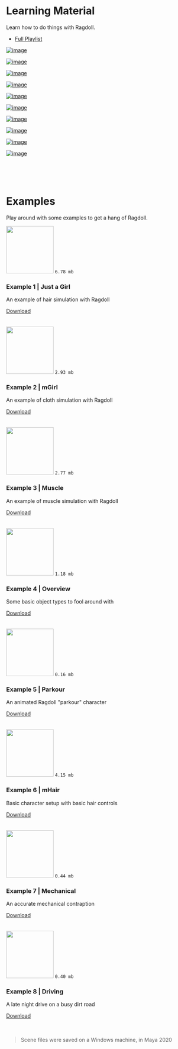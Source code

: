 # Learning Material

Learn how to do things with Ragdoll.

- [Full Playlist](https://www.youtube.com/playlist?list=PLL4XIS5Woc6nVsTdsvs0XLmiKmXVCdwXy)

[![image](https://user-images.githubusercontent.com/47274066/95450416-2c50ca00-095e-11eb-90c9-a3c671f99c58.png)](https://www.youtube.com/watch?v=mJFRmRGthMw&list=PLL4XIS5Woc6nVsTdsvs0XLmiKmXVCdwXy&index=1)

[![image](https://user-images.githubusercontent.com/47274066/95450438-3377d800-095e-11eb-856c-94b6d634fbdb.png)](https://www.youtube.com/watch?v=HsyCGfuim0k&list=PLL4XIS5Woc6nVsTdsvs0XLmiKmXVCdwXy&index=2)

[![image](https://user-images.githubusercontent.com/47274066/95450452-383c8c00-095e-11eb-82b0-09954e2c706c.png)](https://www.youtube.com/watch?v=sKESMr5lyz0&list=PLL4XIS5Woc6nVsTdsvs0XLmiKmXVCdwXy&index=3)

[![image](https://user-images.githubusercontent.com/2152766/95999167-8c97ae00-0e2d-11eb-8639-76ed5d5816d4.png)](https://www.youtube.com/watch?v=JIdU1PD9YRQ&list=PLL4XIS5Woc6nVsTdsvs0XLmiKmXVCdwXy&index=4)

[![image](https://user-images.githubusercontent.com/2152766/96236395-e5815680-0f93-11eb-9c0b-c51b4d7ca7ea.png)](https://www.youtube.com/watch?v=SC0JOoCeXBg&list=PLL4XIS5Woc6nVsTdsvs0XLmiKmXVCdwXy&index=5)

[![image](https://user-images.githubusercontent.com/2152766/98682838-46fed000-235c-11eb-9756-88e1cde06124.png)](https://www.youtube.com/watch?v=cREymBQzpiE&list=PLL4XIS5Woc6nVsTdsvs0XLmiKmXVCdwXy&index=6)

[![image](https://user-images.githubusercontent.com/2152766/98682790-36e6f080-235c-11eb-84a2-076abc7e8007.png)](https://www.youtube.com/watch?v=D12asa1NQ6Y&list=PLL4XIS5Woc6nVsTdsvs0XLmiKmXVCdwXy&index=7)

[![image](https://user-images.githubusercontent.com/2152766/98682743-2cc4f200-235c-11eb-8d60-c20e4264cf42.png)](https://www.youtube.com/watch?v=Ewf4vFoR5p0&list=PLL4XIS5Woc6nVsTdsvs0XLmiKmXVCdwXy&index=8)

[![image](https://user-images.githubusercontent.com/2152766/98682675-17e85e80-235c-11eb-8a4d-3bc3e0e43ce3.png)](https://www.youtube.com/watch?v=PbqqPiw25Jw&list=PLL4XIS5Woc6nVsTdsvs0XLmiKmXVCdwXy&index=9)

[![image](https://user-images.githubusercontent.com/2152766/98685155-ef159880-235e-11eb-9c54-1a159af13ecf.png)](https://www.youtube.com/watch?v=bx_dLkq_BlU&list=PLL4XIS5Woc6nVsTdsvs0XLmiKmXVCdwXy&index=10)

<br>
<br>
<br>

# Examples

Play around with some examples to get a hang of Ragdoll.

<div class=example>
    <div class=image>
        <img width=128 src=https://user-images.githubusercontent.com/2152766/95746224-61c32380-0c8e-11eb-92f4-11907d7b659a.gif>
        <code>6.78 mb</code>
    </div>
    <h3>Example 1 | Just a Girl</h3>
    <p>An example of hair simulation with Ragdoll</p>
    <a class=button href=https://files.ragdolldynamics.com/share/wmyjF66V>Download</a>
</div>

<br>
<br>

<div class=example>
    <div class=image>
        <img width=128 src=https://user-images.githubusercontent.com/2152766/95746228-625bba00-0c8e-11eb-972d-4dabc437c6b4.gif>
        <code>2.93 mb</code>
    </div>
    <h3>Example 2 | mGirl</h3>
    <p>An example of cloth simulation with Ragdoll</p>
    <a class=button href=https://files.ragdolldynamics.com/share/9skic8Nj>Download</a>
</div>

<br>
<br>

<div class=example>
    <div class=image>
        <img width=128 src=https://user-images.githubusercontent.com/2152766/95746223-612a8d00-0c8e-11eb-950b-c7267244324f.gif>
        <code>2.77 mb</code>
    </div>
    <h3>Example 3 | Muscle</h3>
    <p>An example of muscle simulation with Ragdoll</p>
    <a class=button href=https://files.ragdolldynamics.com/share/9bntYJKE>Download</a>
</div>

<br>
<br>

<div class=example>
    <div class=image>
        <img width=128 src=https://user-images.githubusercontent.com/2152766/95753356-6a6d2700-0c99-11eb-967f-9bde863b3ff7.gif>
        <code>1.18 mb</code>
    </div>
    <h3>Example 4 | Overview</h3>
    <p>Some basic object types to fool around with</p>
    <a class=button href=https://files.ragdolldynamics.com/share/BJz68vdr>Download</a>
</div>

<br>
<br>

<div class=example>
    <div class=image>
        <img width=128 src=https://user-images.githubusercontent.com/2152766/96019541-91b42780-0e44-11eb-82f6-152e932e8e96.gif>
        <code>0.16 mb</code>
    </div>
    <h3>Example 5 | Parkour</h3>
    <p>An animated Ragdoll "parkour" character</p>
    <a class=button href=https://files.ragdolldynamics.com/share/PRp8VCNF>Download</a>
</div>

<br>
<br>

<div class=example>
    <div class=image>
        <img width=128 src=https://user-images.githubusercontent.com/2152766/96277894-bc30ec80-0fcc-11eb-8002-ce4eafa58285.gif>
        <code>4.15 mb</code>
    </div>
    <h3>Example 6 | mHair</h3>
    <p>Basic character setup with basic hair controls</p>
    <a class=button href=https://files.ragdolldynamics.com/share/nGPMuwr7>Download</a>
</div>

<br>
<br>

<div class=example>
    <div class=image>
        <img width=128 src=https://user-images.githubusercontent.com/2152766/97036493-d421e680-155f-11eb-9116-60316752a8fc.gif>
        <code>0.44 mb</code>
    </div>
    <h3>Example 7 | Mechanical</h3>
    <p>An accurate mechanical contraption</p>
    <a class=button href=https://files.ragdolldynamics.com/share/c_n7JOtF>Download</a>
</div>

<br>
<br>

<div class=example>
    <div class=image>
        <img width=128 src=https://user-images.githubusercontent.com/47274066/97983311-04be1780-1dcd-11eb-9a6a-ac5239dfb811.gif>
        <code>0.40 mb</code>
    </div>
    <h3>Example 8 | Driving</h3>
    <p>A late night drive on a busy dirt road</p>
    <a class=button href=https://files.ragdolldynamics.com/share/xKLUBNZu>Download</a>
</div>

<br>
<br>

> Scene files were saved on a Windows machine, in Maya 2020